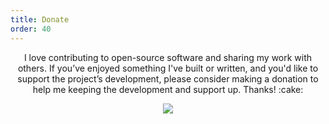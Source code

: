 ```yaml
---
title: Donate
order: 40
---
```

<center>

<p>I love contributing to open-source software and sharing my work with others. If you’ve enjoyed something I've built or written, and you'd like to support the project’s development, please consider making a donation to help me keeping the development and support up. Thanks! :cake:</p>

[<img src="http://i.imgur.com/yLbW5mG.png" class="no-lightbox">](https://www.paypal.com/cgi-bin/webscr?cmd=_s-xclick&hosted_button_id=RVXDDLKKLQRJW)

</center>